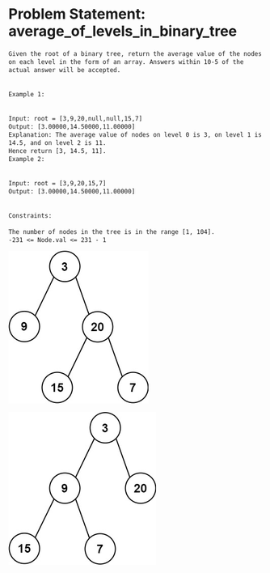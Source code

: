 # Problem Statement: average_of_levels_in_binary_tree
```
Given the root of a binary tree, return the average value of the nodes on each level in the form of an array. Answers within 10-5 of the actual answer will be accepted.


Example 1:


Input: root = [3,9,20,null,null,15,7]
Output: [3.00000,14.50000,11.00000]
Explanation: The average value of nodes on level 0 is 3, on level 1 is 14.5, and on level 2 is 11.
Hence return [3, 14.5, 11].
Example 2:


Input: root = [3,9,20,15,7]
Output: [3.00000,14.50000,11.00000]


Constraints:

The number of nodes in the tree is in the range [1, 104].
-231 <= Node.val <= 231 - 1

```

![alt text](image.png)

![alt text](image-1.png)
